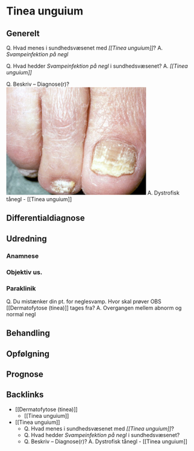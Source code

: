 # Tinea unguium
## Generelt
Q. Hvad menes i sundhedsvæsenet med *[[Tinea unguium]]*? 
A. *Svampeinfektion på negl*

Q. Hvad hedder *Svampeinfektion på negl* i sundhedsvæsenet? 
A. *[[Tinea unguium]]* 

Q. Beskriv – Diagnose(r)?
![](BearImages/325164BF-A6CA-460F-A8F6-09403C1E328D-731-000008A804567FE4/FC7BD516-A22C-4616-A4E2-881CE61F891B.png)
A. Dystrofisk tånegl - [[Tinea unguium]]


## Differentialdiagnose


## Udredning
### Anamnese

### Objektiv us.

### Paraklinik
Q. Du mistænker din pt. for neglesvamp. Hvor skal prøver OBS [[Dermatofytose (tinea)]] tages fra?
A. Overgangen mellem abnorm og normal negl

## Behandling


## Opfølgning


## Prognose


<!-- #anki/tag/med/Infectious #anki/deck/Medicine #anki/tag/med/GP -->
## Backlinks
* [[Dermatofytose (tinea)]]
	* [[Tinea unguium]]
* [[Tinea unguium]]
	* Q. Hvad menes i sundhedsvæsenet med *[[Tinea unguium]]*? 
	* Q. Hvad hedder *Svampeinfektion på negl* i sundhedsvæsenet? 
	* Q. Beskriv – Diagnose(r)?
A. Dystrofisk tånegl - [[Tinea unguium]]

<!-- {BearID:09DB4A64-44B6-4D5A-B5F6-49B1969F9F15-731-000007F61552A449} -->
